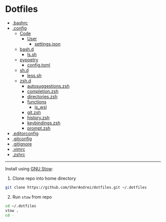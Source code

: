 # Dotfiles

- [.bashrc](./.bashrc)
- [.config](./.config)
  - [Code](./.config/Code)
    - [User](./.config/Code/User)
      - [settings.json](./.config/Code/User/settings.json)
  - [bash.d](./.config/bash.d)
    - [ls.sh](./.config/bash.d/ls.sh)
  - [pypoetry](./.config/pypoetry)
    - [config.toml](./.config/pypoetry/config.toml)
  - [sh.d](./.config/sh.d)
    - [less.sh](./.config/sh.d/less.sh)
  - [zsh.d](./.config/zsh.d)
    - [autosuggestions.zsh](./.config/zsh.d/autosuggestions.zsh)
    - [completion.zsh](./.config/zsh.d/completion.zsh)
    - [directories.zsh](./.config/zsh.d/directories.zsh)
    - [functions](./.config/zsh.d/functions)
      - [is_wsl](./.config/zsh.d/functions/is_wsl)
    - [git.zsh](./.config/zsh.d/git.zsh)
    - [history.zsh](./.config/zsh.d/history.zsh)
    - [keybindings.zsh](./.config/zsh.d/keybindings.zsh)
    - [prompt.zsh](./.config/zsh.d/prompt.zsh)
- [.editorconfig](./.editorconfig)
- [.gitconfig](./.gitconfig)
- [.gitignore](./.gitignore)
- [.vimrc](./.vimrc)
- [.zshrc](./.zshrc)
---

Install using [GNU Stow](https://www.gnu.org/software/stow/):
1. Clone repo into home directory
  ```bash
  git clone https://github.com/SherAndrei/dotfiles.git ~/.dotfiles
  ```
2. Run `stow` from repo
  ```bash
  cd ~/.dotfiles
  stow .
  cd -
  ```
